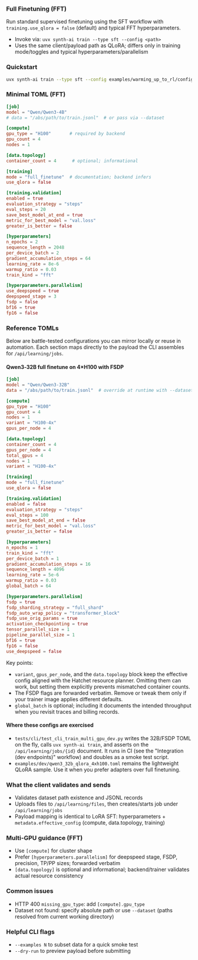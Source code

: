 ### Full Finetuning (FFT)

Run standard supervised finetuning using the SFT workflow with `training.use_qlora = false` (default) and typical FFT hyperparameters.

- Invoke via: `uvx synth-ai train --type sft --config <path>`
- Uses the same client/payload path as QLoRA; differs only in training mode/toggles and typical hyperparameters/parallelism

### Quickstart

```bash
uvx synth-ai train --type sft --config examples/warming_up_to_rl/configs/crafter_fft.toml --dataset /abs/path/to/train.jsonl
```

### Minimal TOML (FFT)

```toml
[job]
model = "Qwen/Qwen3-4B"
# data = "/abs/path/to/train.jsonl"  # or pass via --dataset

[compute]
gpu_type = "H100"       # required by backend
gpu_count = 4
nodes = 1

[data.topology]
container_count = 4      # optional; informational

[training]
mode = "full_finetune"  # documentation; backend infers
use_qlora = false

[training.validation]
enabled = true
evaluation_strategy = "steps"
eval_steps = 20
save_best_model_at_end = true
metric_for_best_model = "val.loss"
greater_is_better = false

[hyperparameters]
n_epochs = 2
sequence_length = 2048
per_device_batch = 2
gradient_accumulation_steps = 64
learning_rate = 8e-6
warmup_ratio = 0.03
train_kind = "fft"

[hyperparameters.parallelism]
use_deepspeed = true
deepspeed_stage = 3
fsdp = false
bf16 = true
fp16 = false
```

### Reference TOMLs

Below are battle-tested configurations you can mirror locally or reuse in automation. Each section maps directly to the payload the CLI assembles for `/api/learning/jobs`.

#### Qwen3‑32B full finetune on 4×H100 with FSDP

```toml
[job]
model = "Qwen/Qwen3-32B"
data = "/abs/path/to/train.jsonl"  # override at runtime with --dataset if preferred

[compute]
gpu_type = "H100"
gpu_count = 4
nodes = 1
variant = "H100-4x"
gpus_per_node = 4

[data.topology]
container_count = 4
gpus_per_node = 4
total_gpus = 4
nodes = 1
variant = "H100-4x"

[training]
mode = "full_finetune"
use_qlora = false

[training.validation]
enabled = false
evaluation_strategy = "steps"
eval_steps = 100
save_best_model_at_end = false
metric_for_best_model = "val.loss"
greater_is_better = false

[hyperparameters]
n_epochs = 1
train_kind = "fft"
per_device_batch = 1
gradient_accumulation_steps = 16
sequence_length = 4096
learning_rate = 5e-6
warmup_ratio = 0.03
global_batch = 64

[hyperparameters.parallelism]
fsdp = true
fsdp_sharding_strategy = "full_shard"
fsdp_auto_wrap_policy = "transformer_block"
fsdp_use_orig_params = true
activation_checkpointing = true
tensor_parallel_size = 1
pipeline_parallel_size = 1
bf16 = true
fp16 = false
use_deepspeed = false
```

Key points:

- `variant`, `gpus_per_node`, and the `data.topology` block keep the effective config aligned with the Hatchet resource planner. Omitting them can work, but setting them explicitly prevents mismatched container counts.
- The FSDP flags are forwarded verbatim. Remove or tweak them only if your trainer image applies different defaults.
- `global_batch` is optional; including it documents the intended throughput when you revisit traces and billing records.

#### Where these configs are exercised

- `tests/cli/test_cli_train_multi_gpu_dev.py` writes the 32B/FSDP TOML on the fly, calls `uvx synth-ai train`, and asserts on the `/api/learning/jobs/{id}` document. It runs in CI (see the "Integration (dev endpoints)" workflow) and doubles as a smoke test script.
- `examples/dev/qwen3_32b_qlora_4xh100.toml` remains the lightweight QLoRA sample. Use it when you prefer adapters over full finetuning.

### What the client validates and sends

- Validates dataset path existence and JSONL records
- Uploads files to `/api/learning/files`, then creates/starts job under `/api/learning/jobs`
- Payload mapping is identical to LoRA SFT: hyperparameters + `metadata.effective_config` (compute, data.topology, training)

### Multi‑GPU guidance (FFT)

- Use `[compute]` for cluster shape
- Prefer `[hyperparameters.parallelism]` for deepspeed stage, FSDP, precision, TP/PP sizes; forwarded verbatim
- `[data.topology]` is optional and informational; backend/trainer validates actual resource consistency

### Common issues

- HTTP 400 `missing_gpu_type`: add `[compute].gpu_type`
- Dataset not found: specify absolute path or use `--dataset` (paths resolved from current working directory)

### Helpful CLI flags

- `--examples N` to subset data for a quick smoke test
- `--dry-run` to preview payload before submitting

